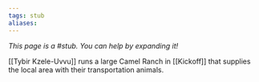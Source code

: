 ```yaml
---
tags: stub
aliases:
---
```


*This page is a #stub. You can help by expanding it!*

[[Tybir Kzele-Uvvu]] runs a large Camel Ranch in [[Kickoff]] that supplies the local area with their transportation animals.